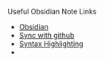 Useful Obsidian Note Links
- [Obsidian](https://obsidian.md/)
- [Sync with github](https://medium.com/analytics-vidhya/how-i-put-my-mind-under-version-control-24caea37b8a5)
- [Syntax Highlighting](https://github.com/deathau/cm-editor-syntax-highlight-obsidian)
- 